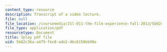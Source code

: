```yaml
---
content_type: resource
description: Transcript of a video lecture.
file: null
file_location: /coursemedia/21l-011-the-film-experience-fall-2013/5b82c36aa479fec8ade24bc6150bb98e_Fq0mvAbzUrY.pdf
file_type: application/pdf
resourcetype: Document
title: 3play pdf file
uid: 5b82c36a-a479-fec8-ade2-4bc6150bb98e
---
```

